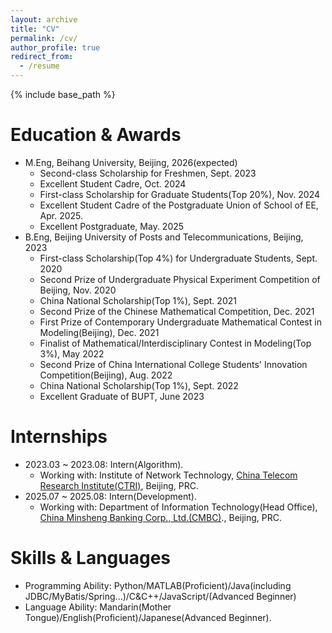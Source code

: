 ```yaml
---
layout: archive
title: "CV"
permalink: /cv/
author_profile: true
redirect_from:
  - /resume
---
```


{% include base_path %}

Education & Awards
======
* M.Eng, Beihang University, Beijing, 2026(expected)
  * Second-class Scholarship for Freshmen, Sept. 2023
  * Excellent Student Cadre, Oct. 2024
  * First-class Scholarship for Graduate Students(Top 20%), Nov. 2024
  * Excellent Student Cadre of the Postgraduate Union of School of EE, Apr. 2025.
  * Excellent Postgraduate, May. 2025
* B.Eng, Beijing University of Posts and Telecommunications, Beijing, 2023
  * First-class Scholarship(Top 4%) for Undergraduate Students, Sept. 2020
  * Second Prize of Undergraduate Physical Experiment Competition of Beijing, Nov. 2020
  * China National Scholarship(Top 1%), Sept. 2021
  * Second Prize of the Chinese Mathematical Competition, Dec. 2021
  * First Prize of Contemporary Undergraduate Mathematical Contest in Modeling(Beijing), Dec. 2021
  * Finalist of Mathematical/Interdisciplinary Contest in Modeling(Top 3%), May 2022
  * Second Prize of China International College Students' Innovation Competition(Beijing), Aug. 2022
  * China National Scholarship(Top 1%), Sept. 2022
  * Excellent Graduate of BUPT, June 2023

Internships
======
* 2023.03 ~ 2023.08: Intern(Algorithm).
  * Working with: Institute of Network Technology, [China Telecom Research Institute(CTRI)](http://www.chinatelecom.com.cn), Beijing, PRC.
* 2025.07 ~ 2025.08: Intern(Development).
  * Working with: Department of Information Technology(Head Office), [China Minsheng Banking Corp., Ltd.(CMBC)](https://www.cmbc.com.cn/)., Beijing, PRC.

Skills & Languages
======
* Programming Ability: Python/MATLAB(Proficient)/Java(including JDBC/MyBatis/Spring...)/C&C++/JavaScript/(Advanced Beginner)
* Language Ability: Mandarin(Mother Tongue)/English(Proficient)/Japanese(Advanced Beginner).
